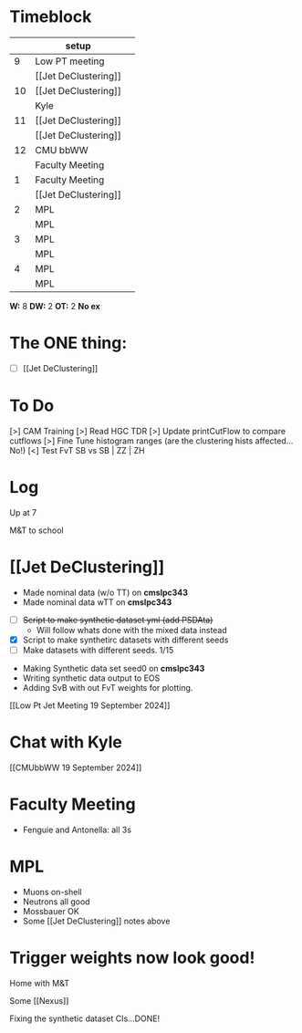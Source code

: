 # Timeblock

|     | setup                |     |
| --- | -------------------- | --- |
| 9   | Low PT meeting       |     |
|     | [[Jet DeClustering]] |     |
| 10  | [[Jet DeClustering]] |     |
|     | Kyle                 |     |
| 11  | [[Jet DeClustering]] |     |
|     | [[Jet DeClustering]] |     |
| 12  | CMU bbWW             |     |
|     | Faculty Meeting      |     |
| 1   | Faculty Meeting      |     |
|     | [[Jet DeClustering]] |     |
| 2   | MPL                  |     |
|     | MPL                  |     |
| 3   | MPL                  |     |
|     | MPL                  |     |
| 4   | MPL                  |     |
|     | MPL                  |     |

**W:** 8 
**DW:** 2
**OT:** 2
**No ex**

# The ONE thing: 
- [ ] [[Jet DeClustering]]


# To Do
[>] CAM Training
[>] Read HGC TDR
[>] Update printCutFlow to compare cutflows
[>] Fine Tune histogram ranges (are the clustering hists affected... No!)
[<] Test FvT SB vs SB | ZZ | ZH

# Log

Up at 7 

M&T to school

# [[Jet DeClustering]]
- Made nominal data (w/o TT) on **cmslpc343**
- Made nominal data wTT on **cmslpc343**
- [ ] ~~Script to make synthetic dataset yml (add PSDAta)~~
	- Will follow whats done with the mixed data instead
- [x] Script to make synthetirc datasets with different seeds
- [ ] Make datasets with different seeds. 1/15
- Making Synthetic data set seed0 on **cmslpc343**
- Writing synthetic data output to EOS
- Adding SvB with out FvT weights for plotting.

[[Low Pt Jet Meeting 19 September 2024]]

# Chat with Kyle


[[CMUbbWW 19 September 2024]]

# Faculty Meeting
- Fenguie and Antonella: all 3s

# MPL
- Muons on-shell
- Neutrons all good
- Mossbauer OK
- Some [[Jet DeClustering]] notes above

# Trigger weights now look good!

Home with M&T

Some [[Nexus]]

Fixing the synthetic dataset CIs...DONE! 
